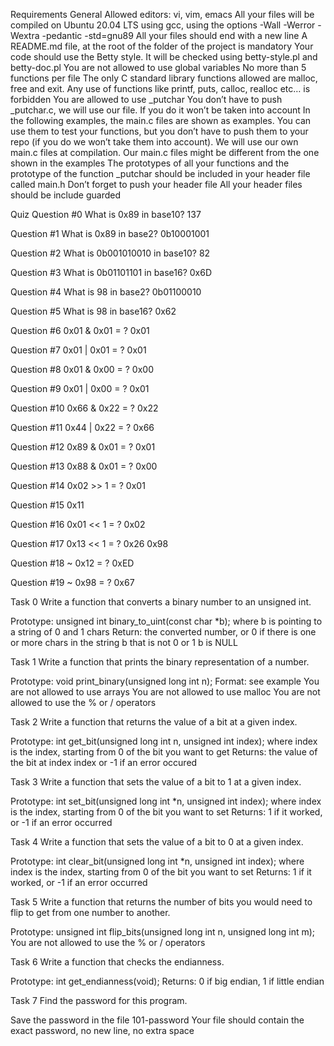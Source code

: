 Requirements
General
Allowed editors: vi, vim, emacs
All your files will be compiled on Ubuntu 20.04 LTS using gcc, using the options -Wall -Werror -Wextra -pedantic -std=gnu89
All your files should end with a new line
A README.md file, at the root of the folder of the project is mandatory
Your code should use the Betty style. It will be checked using betty-style.pl and betty-doc.pl
You are not allowed to use global variables
No more than 5 functions per file
The only C standard library functions allowed are malloc, free and exit. Any use of functions like printf, puts, calloc, realloc etc… is forbidden
You are allowed to use _putchar
You don’t have to push _putchar.c, we will use our file. If you do it won’t be taken into account
In the following examples, the main.c files are shown as examples. You can use them to test your functions, but you don’t have to push them to your repo (if you do we won’t take them into account). We will use our own main.c files at compilation. Our main.c files might be different from the one shown in the examples
The prototypes of all your functions and the prototype of the function _putchar should be included in your header file called main.h
Don’t forget to push your header file
All your header files should be include guarded

Quiz
Question #0
What is 0x89 in base10? 137

Question #1
What is 0x89 in base2? 0b10001001

Question #2
What is 0b001010010 in base10? 82

Question #3
What is 0b01101101 in base16? 0x6D

Question #4
What is 98 in base2? 0b01100010

Question #5
What is 98 in base16? 0x62

Question #6
0x01 & 0x01 = ? 0x01

Question #7
0x01 | 0x01 = ? 0x01

Question #8
0x01 & 0x00 = ? 0x00

Question #9
0x01 | 0x00 = ? 0x01

Question #10
0x66 & 0x22 = ? 0x22

Question #11
0x44 | 0x22 = ? 0x66

Question #12
0x89 & 0x01 = ? 0x01

Question #13
0x88 & 0x01 = ? 0x00

Question #14
0x02 >> 1 = ? 0x01

Question #15 0x11

Question #16
0x01 << 1 = ? 0x02

Question #17
0x13 << 1 = ? 0x26 0x98

Question #18
~ 0x12 = ? 0xED

Question #19
~ 0x98 = ? 0x67

Task 0
Write a function that converts a binary number to an unsigned int.

Prototype: unsigned int binary_to_uint(const char *b);
where b is pointing to a string of 0 and 1 chars
Return: the converted number, or 0 if
there is one or more chars in the string b that is not 0 or 1
b is NULL

Task 1
Write a function that prints the binary representation of a number.

Prototype: void print_binary(unsigned long int n);
Format: see example
You are not allowed to use arrays
You are not allowed to use malloc
You are not allowed to use the % or / operators

Task 2
Write a function that returns the value of a bit at a given index.

Prototype: int get_bit(unsigned long int n, unsigned int index);
where index is the index, starting from 0 of the bit you want to get
Returns: the value of the bit at index index or -1 if an error occured

Task 3
Write a function that sets the value of a bit to 1 at a given index.

Prototype: int set_bit(unsigned long int *n, unsigned int index);
where index is the index, starting from 0 of the bit you want to set
Returns: 1 if it worked, or -1 if an error occurred

Task 4
Write a function that sets the value of a bit to 0 at a given index.

Prototype: int clear_bit(unsigned long int *n, unsigned int index);
where index is the index, starting from 0 of the bit you want to set
Returns: 1 if it worked, or -1 if an error occurred

Task 5
Write a function that returns the number of bits you would need to flip to get from one number to another.

Prototype: unsigned int flip_bits(unsigned long int n, unsigned long int m);
You are not allowed to use the % or / operators

Task 6
Write a function that checks the endianness.

Prototype: int get_endianness(void);
Returns: 0 if big endian, 1 if little endian

Task 7
Find the password for this program.

Save the password in the file 101-password
Your file should contain the exact password, no new line, no extra space
